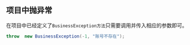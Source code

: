 ## 项目中抛异常

在项目中已经定义了`BusinessException方法`只需要调用并传入相应的参数即可。

```java
throw  new BusinessException(-1, "账号不存在");
```